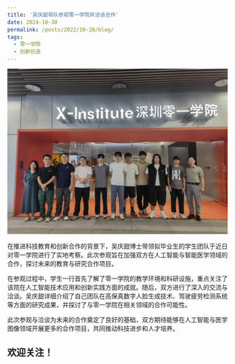 ```yaml
---
title: '吴庆甜带队参观零一学院并洽谈合作'
date: 2024-10-30
permalink: /posts/2022/10-20/blog/
tags:
  - 零一学院
  - 创新创造
---
```



<!-- 在这里添加图片 -->
<div class="archive__image">
  <img src='/resources/01.jpg' alt="参观现场" style="max-width: 100%; height: auto;" />
</div>



在推进科技教育和创新合作的背景下，吴庆甜博士带领拟毕业生的学生团队于近日对零一学院进行了实地考察。此次参观旨在加强双方在人工智能与智能医学领域的合作，探讨未来的教育与研究合作项目。

在参观过程中，学生一行首先了解了零一学院的教学环境和科研设施，重点关注了该院在人工智能技术应用和创新实践方面的成就。随后，双方进行了深入的交流与洽谈。吴庆甜详细介绍了自己团队在高保真数字人脸生成技术、驾驶疲劳检测系统等方面的研究成果，并探讨了与零一学院在相关领域的合作可能性。

此次参观与洽谈为未来的合作奠定了良好的基础，双方期待能够在人工智能与医学图像领域开展更多的合作项目，共同推动科技进步和人才培养。


欢迎关注！
------

